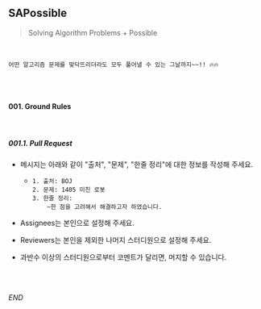 ## SAPossible

> Solving Algorithm Problems + Possible

<br />

```
어떤 알고리즘 문제를 맞닥뜨리더라도 모두 풀어낼 수 있는 그날까지~~!! 🔥🔥
```

<br />

<br />

#### 001. Ground Rules

<br />

##### 001.1. Pull Request

* 메시지는 아래와 같이 "출처", "문제", "한줄 정리"에 대한 정보를 작성해 주세요.

  * ```
    1. 출처: BOJ
    2. 문제: 1405 미친 로봇
    3. 한줄 정리:
    	~한 점을 고려해서 해결하고자 하였습니다.
    ```

* Assignees는 본인으로 설정해 주세요.

* Reviewers는 본인을 제외한 나머지 스터디원으로 설정해 주세요.

* 과반수 이상의 스터디원으로부터 코멘트가 달리면, 머지할 수 있습니다.

<br />

<br />

*END*